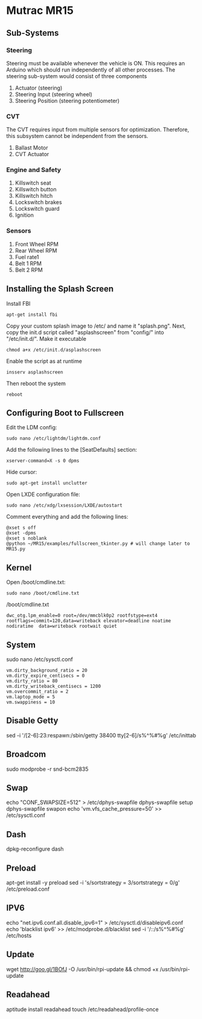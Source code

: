 # Mutrac MR15

## Sub-Systems

### Steering
Steering must be available whenever the vehicle is ON.
This requires an Arduino which should run independently of all other processes.
The steering sub-system would consist of three components
1. Actuator (steering)
2. Steering Input (steering wheel)
3. Steering Position (steering potentiometer)

### CVT
The CVT requires input from multiple sensors for optimization.
Therefore, this subsystem cannot be independent from the sensors.
1. Ballast Motor
2. CVT Actuator

### Engine and Safety
1. Killswitch seat
2. Killswitch button
3. Killswitch hitch
4. Lockswitch brakes
5. Lockswitch guard
6. Ignition

### Sensors
1. Front Wheel RPM
2. Rear Wheel RPM
3. Fuel rate1
4. Belt 1 RPM
5. Belt 2 RPM

## Installing the Splash Screen
Install FBI

    apt-get install fbi
    
Copy your custom splash image to /etc/ and name it "splash.png".
Next, copy the init.d script called "asplashscreen" from "config/" into "/etc/init.d/".
Make it executable

    chmod a+x /etc/init.d/asplashscreen
    
Enable the script as at runtime

    insserv asplashscreen
    
Then reboot the system

    reboot
    
## Configuring Boot to Fullscreen
Edit the LDM config:

    sudo nano /etc/lightdm/lightdm.conf
    
Add the following lines to the [SeatDefaults] section:

    xserver-command=X -s 0 dpms
    
Hide cursor:

    sudo apt-get install unclutter
    
Open LXDE configuration file:

    sudo nano /etc/xdg/lxsession/LXDE/autostart 
    
Comment everything and add the following lines:

    @xset s off
    @xset -dpms
    @xset s noblank
    @python ~/MR15/examples/fullscreen_tkinter.py # will change later to MR15.py
    
## Kernel
Open /boot/cmdline.txt:
  
    sudo nano /boot/cmdline.txt
    
/boot/cmdline.txt

    dwc_otg.lpm_enable=0 root=/dev/mmcblk0p2 rootfstype=ext4 rootflags=commit=120,data=writeback elevator=deadline noatime  nodiratime  data=writeback rootwait quiet
    
## System
sudo nano /etc/sysctl.conf
    
    vm.dirty_background_ratio = 20
    vm.dirty_expire_centisecs = 0
    vm.dirty_ratio = 80
    vm.dirty_writeback_centisecs = 1200
    vm.overcommit_ratio = 2
    vm.laptop_mode = 5
    vm.swappiness = 10

## Disable Getty
sed -i '/[2-6]:23:respawn:\/sbin\/getty 38400 tty[2-6]/s%^%#%g' /etc/inittab

## Broadcom
sudo modprobe -r snd-bcm2835

## Swap
echo "CONF_SWAPSIZE=512" > /etc/dphys-swapfile
dphys-swapfile setup
dphys-swapfile swapon
echo 'vm.vfs_cache_pressure=50' >> /etc/sysctl.conf

## Dash
dpkg-reconfigure dash

## Preload
apt-get install -y preload
sed -i 's/sortstrategy = 3/sortstrategy = 0/g'  /etc/preload.conf

## IPV6
echo "net.ipv6.conf.all.disable_ipv6=1" > /etc/sysctl.d/disableipv6.conf
echo 'blacklist ipv6' >> /etc/modprobe.d/blacklist
sed -i '/::/s%^%#%g' /etc/hosts

## Update
wget http://goo.gl/1BOfJ -O /usr/bin/rpi-update && chmod +x /usr/bin/rpi-update

## Readahead
aptitude install readahead
touch /etc/readahead/profile-once
